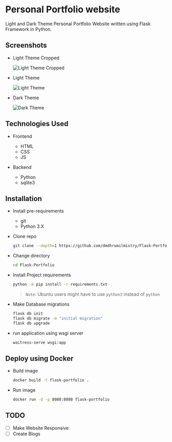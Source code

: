 # Personal Portfolio website

Light and Dark Theme Personal Portfolio Website written using Flask Framework in Python.

## Screenshots
- Light Theme Cropped

  ![Light Theme Cropped](https://github.com/dmdhrumilmistry/Flask-Portfolio/blob/main/.images/Light-Homepage-Crop.png?raw=True)
  
- Light Theme

  ![Light Theme](https://github.com/dmdhrumilmistry/Flask-Portfolio/blob/main/.images/Light-Homepage.png?raw=True)

- Dark Theme

  ![Dark Theme](https://github.com/dmdhrumilmistry/Flask-Portfolio/blob/main/.images/Dark-Homepage.png?raw=True)

## Technologies Used
- Frontend
    - HTML
    - CSS
    - JS

- Backend
    - Python
    - sqlite3

## Installation
- Install pre-requirements
    - git
    - Python 3.X

- Clone repo
    ```bash
    git clone --depth=1 https://github.com/dmdhrumilmistry/Flask-Portfolio
    ```

- Change directory
    ```bash
    cd Flask-Portfolio
    ```

- Install Project requirements
    ```bash
    python -m pip install -r requirements.txt
    ```
    > `Note`: Ubuntu users might have to use `python3` instead of `python`

- Make Database migrations
    ```bash
    flask db init
    flask db migrate -m "initial migration"
    flask db upgrade
    ```

- run application using wsgi server
    ```bash
    waitress-serve wsgi:app
    ```

## Deploy using Docker
- Build image
  ```bash
  docker build -t flask-portfolio .
  ```
- Run image
  ```bash
  docker run -d -p 8080:8080 flask-portfolio
  ```

## TODO
- [ ] Make Website Responsive
- [ ] Create Blogs
